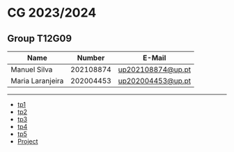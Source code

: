 # CG 2023/2024

## Group T12G09
| Name             | Number    | E-Mail             |
| ---------------- | --------- | ------------------ |
| Manuel Silva | 202108874 | up202108874@up.pt |
| Maria Laranjeira | 202004453 | up202004453@up.pt |

----

  - [tp1](tp1/README.md)
  - [tp2](tp2/README.md)
  - [tp3](tp3/README.md)
  - [tp4](tp4/README.md)
  - [tp5](tp5/README.md)
  - [Project](proj/README.md)
